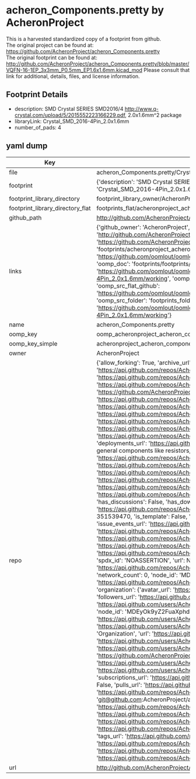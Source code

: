 # acheron_Components.pretty by AcheronProject  
This is a harvested standardized copy of a footprint from github.  
The original project can be found at:  
https://github.com/AcheronProject/acheron_Components.pretty  
The original footprint can be found at:
http://github.com/AcheronProject/acheron_Components.pretty/blob/master/VQFN-16-1EP_3x3mm_P0.5mm_EP1.6x1.6mm.kicad_mod
Please consult that link for additional, details, files, and license information.  
## Footprint Details
* description: SMD Crystal SERIES SMD2016/4 http://www.q-crystal.com/upload/5/2015552223166229.pdf, 2.0x1.6mm^2 package  
* libraryLink: Crystal_SMD_2016-4Pin_2.0x1.6mm  
* number_of_pads: 4  
## yaml dump  
| Key | Value |  
| --- | --- |  
| file | acheron_Components.pretty/Crystal_SMD_2016-4Pin_2.0x1.6mm.kicad_mod |  
| footprint | {'description': 'SMD Crystal SERIES SMD2016/4 http://www.q-crystal.com/upload/5/2015552223166229.pdf, 2.0x1.6mm^2 package', 'libraryLink': 'Crystal_SMD_2016-4Pin_2.0x1.6mm', 'number_of_pads': 4} |  
| footprint_library_directory | footprint_library_owner/AcheronProject_acheron_Components.pretty |  
| footprint_library_directory_flat | footprints_flat/acheronproject_acheron_components_crystal_smd_2016_4pin_2_0x1_6mm/working |  
| github_path | http://github.com/AcheronProject/acheron_Components.pretty/blob/master/Crystal_SMD_2016-4Pin_2.0x1.6mm.kicad_mod |  
| links | {'github_owner': 'AcheronProject', 'github_repo_name': 'acheron_Components.pretty', 'github_src': 'http://github.com/AcheronProject/acheron_Components.pretty/blob/master/VQFN-16-1EP_3x3mm_P0.5mm_EP1.6x1.6mm.kicad_mod', 'github_src_repo': 'https://github.com/AcheronProject/acheron_Components.pretty', 'oomp_bot': 'footprints/acheronproject_acheron_components_crystal_smd_2016_4pin_2_0x1_6mm/working', 'oomp_bot_github': 'https://github.com/oomlout/oomlout_oomp_footprint_bot/tree/main/footprints/acheronproject_acheron_components_crystal_smd_2016_4pin_2_0x1_6mm/working', 'oomp_doc': 'footprints/footprints/AcheronProject/acheron_Components/Crystal_SMD_2016-4Pin_2.0x1.6mm/working/', 'oomp_doc_github': 'https://github.com/oomlout/oomlout_oomp_footprint_doc/tree/main/footprints/footprints/AcheronProject/acheron_Components/Crystal_SMD_2016-4Pin_2.0x1.6mm/working', 'oomp_src_flat': 'footprints_flat/footprints_flat/acheronproject_acheron_components_crystal_smd_2016_4pin_2_0x1_6mm/working', 'oomp_src_flat_github': 'https://github.com/oomlout/oomlout_oomp_footprint_src/tree/main/footprints_flat/acheronproject_acheron_components_crystal_smd_2016_4pin_2_0x1_6mm/working', 'oomp_src_folder': 'footprints_folder/footprints_folder/AcheronProject/acheron_Components/Crystal_SMD_2016-4Pin_2.0x1.6mm/working', 'oomp_src_folder_github': 'https://github.com/oomlout/oomlout_oomp_footprint_src/tree/main/footprints_folder/AcheronProject/acheron_Components/Crystal_SMD_2016-4Pin_2.0x1.6mm/working'} |  
| name | acheron_Components.pretty |  
| oomp_key | oomp_acheronproject_acheron_components_crystal_smd_2016_4pin_2_0x1_6mm |  
| oomp_key_simple | acheronproject_acheron_components_crystal_smd_2016_4pin_2_0x1_6mm |  
| owner | AcheronProject |  
| repo | {'allow_forking': True, 'archive_url': 'https://api.github.com/repos/AcheronProject/acheron_Components.pretty/{archive_format}{/ref}', 'archived': False, 'assignees_url': 'https://api.github.com/repos/AcheronProject/acheron_Components.pretty/assignees{/user}', 'blobs_url': 'https://api.github.com/repos/AcheronProject/acheron_Components.pretty/git/blobs{/sha}', 'branches_url': 'https://api.github.com/repos/AcheronProject/acheron_Components.pretty/branches{/branch}', 'clone_url': 'https://github.com/AcheronProject/acheron_Components.pretty.git', 'collaborators_url': 'https://api.github.com/repos/AcheronProject/acheron_Components.pretty/collaborators{/collaborator}', 'comments_url': 'https://api.github.com/repos/AcheronProject/acheron_Components.pretty/comments{/number}', 'commits_url': 'https://api.github.com/repos/AcheronProject/acheron_Components.pretty/commits{/sha}', 'compare_url': 'https://api.github.com/repos/AcheronProject/acheron_Components.pretty/compare/{base}...{head}', 'contents_url': 'https://api.github.com/repos/AcheronProject/acheron_Components.pretty/contents/{+path}', 'contributors_url': 'https://api.github.com/repos/AcheronProject/acheron_Components.pretty/contributors', 'created_at': '2021-03-25T18:37:21Z', 'default_branch': 'master', 'deployments_url': 'https://api.github.com/repos/AcheronProject/acheron_Components.pretty/deployments', 'description': "AcheronProject's KiCad footprint library for general components like resistors, capacitors, ICs and LEDs.", 'disabled': False, 'downloads_url': 'https://api.github.com/repos/AcheronProject/acheron_Components.pretty/downloads', 'events_url': 'https://api.github.com/repos/AcheronProject/acheron_Components.pretty/events', 'fork': False, 'forks': 0, 'forks_count': 0, 'forks_url': 'https://api.github.com/repos/AcheronProject/acheron_Components.pretty/forks', 'full_name': 'AcheronProject/acheron_Components.pretty', 'git_commits_url': 'https://api.github.com/repos/AcheronProject/acheron_Components.pretty/git/commits{/sha}', 'git_refs_url': 'https://api.github.com/repos/AcheronProject/acheron_Components.pretty/git/refs{/sha}', 'git_tags_url': 'https://api.github.com/repos/AcheronProject/acheron_Components.pretty/git/tags{/sha}', 'git_url': 'git://github.com/AcheronProject/acheron_Components.pretty.git', 'has_discussions': False, 'has_downloads': True, 'has_issues': True, 'has_pages': False, 'has_projects': True, 'has_wiki': True, 'homepage': None, 'hooks_url': 'https://api.github.com/repos/AcheronProject/acheron_Components.pretty/hooks', 'html_url': 'https://github.com/AcheronProject/acheron_Components.pretty', 'id': 351539470, 'is_template': False, 'issue_comment_url': 'https://api.github.com/repos/AcheronProject/acheron_Components.pretty/issues/comments{/number}', 'issue_events_url': 'https://api.github.com/repos/AcheronProject/acheron_Components.pretty/issues/events{/number}', 'issues_url': 'https://api.github.com/repos/AcheronProject/acheron_Components.pretty/issues{/number}', 'keys_url': 'https://api.github.com/repos/AcheronProject/acheron_Components.pretty/keys{/key_id}', 'labels_url': 'https://api.github.com/repos/AcheronProject/acheron_Components.pretty/labels{/name}', 'language': None, 'languages_url': 'https://api.github.com/repos/AcheronProject/acheron_Components.pretty/languages', 'license': {'key': 'other', 'name': 'Other', 'node_id': 'MDc6TGljZW5zZTA=', 'spdx_id': 'NOASSERTION', 'url': None}, 'merges_url': 'https://api.github.com/repos/AcheronProject/acheron_Components.pretty/merges', 'milestones_url': 'https://api.github.com/repos/AcheronProject/acheron_Components.pretty/milestones{/number}', 'mirror_url': None, 'name': 'acheron_Components.pretty', 'network_count': 0, 'node_id': 'MDEwOlJlcG9zaXRvcnkzNTE1Mzk0NzA=', 'notifications_url': 'https://api.github.com/repos/AcheronProject/acheron_Components.pretty/notifications{?since,all,participating}', 'open_issues': 0, 'open_issues_count': 0, 'organization': {'avatar_url': 'https://avatars.githubusercontent.com/u/63755935?v=4', 'events_url': 'https://api.github.com/users/AcheronProject/events{/privacy}', 'followers_url': 'https://api.github.com/users/AcheronProject/followers', 'following_url': 'https://api.github.com/users/AcheronProject/following{/other_user}', 'gists_url': 'https://api.github.com/users/AcheronProject/gists{/gist_id}', 'gravatar_id': '', 'html_url': 'https://github.com/AcheronProject', 'id': 63755935, 'login': 'AcheronProject', 'node_id': 'MDEyOk9yZ2FuaXphdGlvbjYzNzU1OTM1', 'organizations_url': 'https://api.github.com/users/AcheronProject/orgs', 'received_events_url': 'https://api.github.com/users/AcheronProject/received_events', 'repos_url': 'https://api.github.com/users/AcheronProject/repos', 'site_admin': False, 'starred_url': 'https://api.github.com/users/AcheronProject/starred{/owner}{/repo}', 'subscriptions_url': 'https://api.github.com/users/AcheronProject/subscriptions', 'type': 'Organization', 'url': 'https://api.github.com/users/AcheronProject'}, 'owner': {'avatar_url': 'https://avatars.githubusercontent.com/u/63755935?v=4', 'events_url': 'https://api.github.com/users/AcheronProject/events{/privacy}', 'followers_url': 'https://api.github.com/users/AcheronProject/followers', 'following_url': 'https://api.github.com/users/AcheronProject/following{/other_user}', 'gists_url': 'https://api.github.com/users/AcheronProject/gists{/gist_id}', 'gravatar_id': '', 'html_url': 'https://github.com/AcheronProject', 'id': 63755935, 'login': 'AcheronProject', 'node_id': 'MDEyOk9yZ2FuaXphdGlvbjYzNzU1OTM1', 'organizations_url': 'https://api.github.com/users/AcheronProject/orgs', 'received_events_url': 'https://api.github.com/users/AcheronProject/received_events', 'repos_url': 'https://api.github.com/users/AcheronProject/repos', 'site_admin': False, 'starred_url': 'https://api.github.com/users/AcheronProject/starred{/owner}{/repo}', 'subscriptions_url': 'https://api.github.com/users/AcheronProject/subscriptions', 'type': 'Organization', 'url': 'https://api.github.com/users/AcheronProject'}, 'private': False, 'pulls_url': 'https://api.github.com/repos/AcheronProject/acheron_Components.pretty/pulls{/number}', 'pushed_at': '2023-06-28T04:24:01Z', 'releases_url': 'https://api.github.com/repos/AcheronProject/acheron_Components.pretty/releases{/id}', 'size': 156, 'ssh_url': 'git@github.com:AcheronProject/acheron_Components.pretty.git', 'stargazers_count': 2, 'stargazers_url': 'https://api.github.com/repos/AcheronProject/acheron_Components.pretty/stargazers', 'statuses_url': 'https://api.github.com/repos/AcheronProject/acheron_Components.pretty/statuses/{sha}', 'subscribers_count': 1, 'subscribers_url': 'https://api.github.com/repos/AcheronProject/acheron_Components.pretty/subscribers', 'subscription_url': 'https://api.github.com/repos/AcheronProject/acheron_Components.pretty/subscription', 'svn_url': 'https://github.com/AcheronProject/acheron_Components.pretty', 'tags_url': 'https://api.github.com/repos/AcheronProject/acheron_Components.pretty/tags', 'teams_url': 'https://api.github.com/repos/AcheronProject/acheron_Components.pretty/teams', 'temp_clone_token': None, 'topics': [], 'trees_url': 'https://api.github.com/repos/AcheronProject/acheron_Components.pretty/git/trees{/sha}', 'updated_at': '2022-07-25T13:53:11Z', 'url': 'https://api.github.com/repos/AcheronProject/acheron_Components.pretty', 'visibility': 'public', 'watchers': 2, 'watchers_count': 2, 'web_commit_signoff_required': False} |  
| url | http://github.com/AcheronProject/acheron_Components.pretty |  

